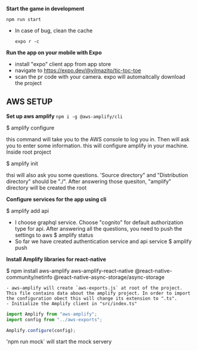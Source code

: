 **Start the game in development**

`npm run start`

-   In case of bug, clean the cache

    `expo r -c`

**Run the app on your mobile with Expo**

-   install "expo" client app from app store
-   navigate to https://expo.dev/@yilmazito/tic-toc-toe
-   scan the pr code with your camera. expo will automaitcally download the project

## AWS SETUP

**Set up aws amplify**
`npm i -g @aws-amplify/cli`

$ amplify configure

this command will take you to the AWS console to log you in. Then will ask you to enter some information. this will configure amplify in your machine. Inside root project

$ amplify init

thsi will also ask you some questions. 'Source directory" and "Distribution directory" should be "./". After answering those quesiton, "amplify" directory will be created the root

**Configure services for the app using cli**

$ amplify add api

-   I choose graphql service. Choose "cognito" for default authorization type for api. After answering all the questions, you need to push the settings to aws
    $ amplify status
-   So far we have created authentication service and api service
    $ amplify push

**Install Amplify libraries for react-native**

$ npm install aws-amplify aws-amplify-react-native @react-native-community/netinfo @react-native-async-storage/async-storage

    - aws-amplify will create `aws-exports.js` at root of the project. This file contains data about the amplify project. In order to import the configuration obect this will change its extension to ".ts".
    - Initialize the Amplify client in "src/index.ts"

```js
import Amplify from "aws-amplify";
import config from "../aws-exports";

Amplify.configure(config);
```

'npm run mock` will start the mock servery
